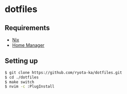 # dotfiles

## Requirements

- [Nix](https://nixos.org/)
- [Home Manager](https://github.com/nix-community/home-manager)

## Setting up

```sh
$ git clone https://github.com/ryota-ka/dotfiles.git
$ cd ./dotfiles
$ make switch
$ nvim -c :PlugInstall
```
